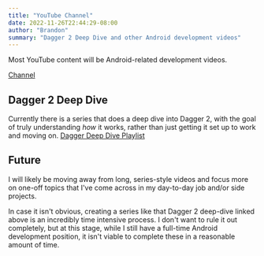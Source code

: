 ```yaml
---
title: "YouTube Channel"
date: 2022-11-26T22:44:29-08:00
author: "Brandon"
summary: "Dagger 2 Deep Dive and other Android development videos"
---
```


Most YouTube content will be Android-related development videos.

[Channel](https://www.youtube.com/@BrandonGogetap)

## Dagger 2 Deep Dive
Currently there is a series that does a deep dive into Dagger 2, with the goal of truly understanding *how* it works, rather than just getting it set up to work and moving on.
[Dagger Deep Dive Playlist](https://youtube.com/playlist?list=PLFOW7XVfWzi8BwzCF9YWDHQpx01jL-1NG)

## Future
I will likely be moving away from long, series-style videos and focus more on one-off topics that I've come across in my day-to-day job and/or side projects.

In case it isn't obvious, creating a series like that Dagger 2 deep-dive linked above is an incredibly time intensive process. I don't want to rule it out completely, but at this stage, while I still have a full-time Android development position, it isn't viable to complete these in a reasonable amount of time.

